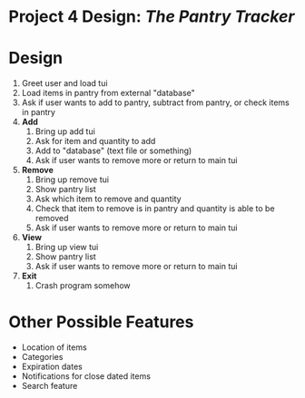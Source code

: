 # Project 4 Design: *The Pantry Tracker*

# __Design__

1. Greet user and load tui
1. Load items in pantry from external "database"
1. Ask if user wants to add to pantry, subtract from pantry, or check items in pantry
1. **Add**
	1. Bring up add tui
	1. Ask for item and quantity to add
	1. Add to "database" (text file or something)
	1. Ask if user wants to remove more or return to main tui
1. **Remove**
	1. Bring up remove tui
	1. Show pantry list
	1. Ask which item to remove and quantity
	1. Check that item to remove is in pantry and quantity is able to be removed
	1. Ask if user wants to remove more or return to main tui
1. **View**
	1. Bring up view tui
	1. Show pantry list
	1. Ask if user wants to remove more or return to main tui
1. **Exit**
	1. Crash program somehow

# Other Possible Features
* Location of items
* Categories
* Expiration dates
* Notifications for close dated items
* Search feature
